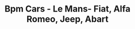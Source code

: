 ---
title: "Bpm Cars - Le Mans- Fiat, Alfa Romeo, Jeep, Abart"
url: /le-mans/bpm-cars-le-mans-fiat-alfa-romeo-jeep-abart/
shop: Autohaus
---